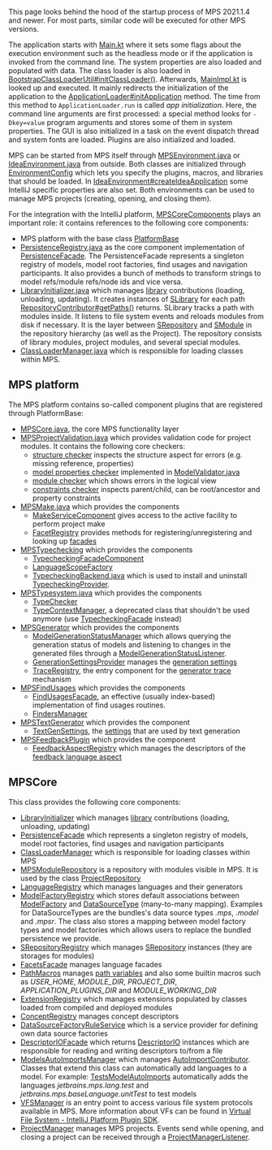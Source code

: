 This page looks behind the hood of the startup process of MPS 2021.1.4 and newer. For most parts, similar code will be executed
for other MPS versions.

The application starts with [Main.kt](https://github.com/JetBrains/intellij-community/blob/master/platform/bootstrap/src/com/intellij/idea/Main.kt) where it sets some flags about the execution environment such as the headless
mode or if the application is invoked from the command line. The system properties are also loaded and populated with data.
The class loader is also loaded in [BootstrapClassLoaderUtil#initClassLoader()](https://github.com/JetBrains/intellij-community/blob/master/platform/bootstrap/src/com/intellij/idea/BootstrapClassLoaderUtil.java#L56). Afterwards, [MainImpl.kt](https://github.com/JetBrains/intellij-community/blob/master/platform/platform-main/src/com/intellij/idea/MainImpl.kt) is looked up
and executed. It mainly redirects the initialization of the application to the [ApplicationLoader#initApplication](https://github.com/JetBrains/intellij-community/blob/master/platform/platform-impl/src/com/intellij/idea/ApplicationLoader.kt#L63) method.
The time from this method to `ApplicationLoader.run` is called *app initialization*. Here, the command line arguments are
first processed: a special method looks for `-Dkey=value` program arguments and stores some of them in system properties.
The GUI is also initialized in a task on the event dispatch thread and system fonts are loaded. Plugins are also initialized
and loaded.

MPS can be started from MPS itself through [MPSEnvironment.java](https://github.com/JetBrains/MPS/blob/master/core/tool/environment/source_gen/jetbrains/mps/tool/environment/MpsEnvironment.java) or [IdeaEnvironment.java](https://github.com/JetBrains/MPS/blob/master/workbench/mps-platform/jetbrains.mps.ide.platform/source_gen/jetbrains/mps/tool/environment/IdeaEnvironment.java) from outside. Both classes are initialized through [EnvironmentConfig](http://127.0.0.1:63320/node?ref=r%3A2876f1ee-0b45-4db5-8c09-0682cdee5c67%28jetbrains.mps.tool.environment%29%2F7413225496542992777) which lets you specify the plugins, macros, and libraries that should be loaded. In [IdeaEnvironment#createIdeaApplication](https://github.com/JetBrains/MPS/blob/master/workbench/mps-platform/jetbrains.mps.ide.platform/source_gen/jetbrains/mps/tool/environment/IdeaEnvironment.java#L157) some IntelliJ specific properties are also set. Both environments can be used to manage MPS projects (creating, opening, and closing them).

 For the integration with the IntelliJ platform, [MPSCoreComponents](https://github.com/JetBrains/MPS/blob/master/workbench/mps-platform/source/jetbrains/mps/ide/MPSCoreComponents.java) plays an important role: it contains references to the following core components:
 
- MPS platform with the base class [PlatformBase](https://github.com/JetBrains/MPS/blob/11da1e6afdcb2a174684ca1a9efaa611da7d3393/core/platform/src-full/jetbrains/mps/core/platform/PlatformBase.java)
- [PersistenceRegistry.java](http://127.0.0.1:63320/node?ref=6ed54515-acc8-4d1e-a16c-9fd6cfe951ea%2Fjava%3Ajetbrains.mps.persistence%28MPS.Core%2F%29%2F%7EPersistenceRegistry) as the core component implementation of [PersistenceFacade](http://127.0.0.1:63320/node?ref=8865b7a8-5271-43d3-884c-6fd1d9cfdd34%2Fjava%3Aorg.jetbrains.mps.openapi.persistence%28MPS.OpenAPI%2F%29%2F%7EPersistenceFacade). The PersistenceFacade represents a singleton registry of models, model root factories, find usages and navigation participants.
  It also provides a bunch of methods to transform strings to model refs/module refs/node ids and vice versa.
- [LibraryInitializer.java](http://127.0.0.1:63320/node?ref=6ed54515-acc8-4d1e-a16c-9fd6cfe951ea%2Fjava%3Ajetbrains.mps.library%28MPS.Core%2F%29%2F%7ELibraryInitializer) which manages [library](http://127.0.0.1:63320/node?ref=6ed54515-acc8-4d1e-a16c-9fd6cfe951ea%2Fjava%3Ajetbrains.mps.library.contributor%28MPS.Core%2F%29%2F%7ELibraryContributor) contributions (loading, unloading, updating). It creates instances of [SLibrary](http://127.0.0.1:63320/node?ref=6ed54515-acc8-4d1e-a16c-9fd6cfe951ea%2Fjava%3Ajetbrains.mps.library%28MPS.Core%2F%29%2F%7ESLibrary) for each path [RepositoryContributor#getPaths()](http://127.0.0.1:63320/node?ref=6ed54515-acc8-4d1e-a16c-9fd6cfe951ea%2Fjava%3Ajetbrains.mps.library.contributor%28MPS.Core%2F%29%2F%7ERepositoryContributor.getPaths%2528%2529) returns. SLibrary tracks a path with modules inside. It listens to file system events and reloads modules from disk if necessary.  It is the layer between [SRepository](http://127.0.0.1:63320/node?ref=8865b7a8-5271-43d3-884c-6fd1d9cfdd34%2Fjava%3Aorg.jetbrains.mps.openapi.module%28MPS.OpenAPI%2F%29%2F%7ESRepository) and [SModule](http://127.0.0.1:63320/node?ref=8865b7a8-5271-43d3-884c-6fd1d9cfdd34%2Fjava%3Aorg.jetbrains.mps.openapi.module%28MPS.OpenAPI%2F%29%2F%7ESModule) in the repository hierarchy (as well as the Project).
  The repository consists of library modules, project modules, and several special modules.
- [ClassLoaderManager.java](http://127.0.0.1:63320/node?ref=6ed54515-acc8-4d1e-a16c-9fd6cfe951ea%2Fjava%3Ajetbrains.mps.classloading%28MPS.Core%2F%29%2F%7EClassLoaderManager) which is responsible for loading classes within MPS.

## MPS platform

The MPS platform contains so-called component plugins that are registered through PlatformBase:

- [MPSCore.java](https://github.com/JetBrains/MPS/blob/master/core/kernel/source/jetbrains/mps/core/platform/MPSCore.java), the core MPS functionality layer
- [MPSProjectValidation.java](https://github.com/JetBrains/MPS/blob/master/core/project-check/source/jetbrains/mps/core/platform/MPSProjectValidation.java) which provides validation code for project modules. It contains the following core checkers:
    - [structure checker](https://github.com/JetBrains/MPS/blob/master/core/project-check/source/jetbrains/mps/project/validation/StructureChecker.java) inspects the structure aspect for errors (e.g. missing reference, properties)
    - [model properties checker](https://github.com/JetBrains/MPS/blob/master/core/project-check/source/jetbrains/mps/checkers/ModelPropertiesChecker.java) implemented in [ModelValidator.java](https://github.com/JetBrains/MPS/blob/master/core/project-check/source/jetbrains/mps/project/validation/ModelValidator.java)
    - [module checker](https://github.com/JetBrains/MPS/blob/master/core/project-check/source/jetbrains/mps/checkers/ModuleChecker.java) which shows errors in the logical view
    - [constraints checker](https://github.com/JetBrains/MPS/blob/master/core/project-check/source/jetbrains/mps/checkers/ConstraintsChecker.java) inspects parent/child, can be root/ancestor and property constraints
- [MPSMake.java](https://github.com/JetBrains/MPS/blob/master/core/make-runtime/solutions/jetbrains.mps.make/source_gen/jetbrains/mps/make/facets/MPSMake.java) which provides the components
    - [MakeServiceComponent](http://127.0.0.1:63320/node?ref=r%3Ab25dd364-bc3f-4a66-97d1-262009610c5e%28jetbrains.mps.make%29%2F5600956479087952114) gives access to the active facility to perform project make
    - [FacetRegistry](http://127.0.0.1:63320/node?ref=r%3A71895ceb-c89d-4545-aa38-89d1cd891f17%28jetbrains.mps.make.facet%29%2F6168415856807659069) provides methods for registering/unregistering and looking up [facades](https://www.jetbrains.com/help/mps/howto-integrating-into-the-mps-make-framework.html)
- [MPSTypechecking](https://github.com/JetBrains/MPS/blob/master/core/typechecking/source/jetbrains/mps/typechecking/internal/MPSTypechecking.java) which provides the components
    - [TypecheckingFacadeComponent](http://127.0.0.1:63320/node?ref=6ed54515-acc8-4d1e-a16c-9fd6cfe951ea%2Fjava%3Ajetbrains.mps.typechecking.internal%28MPS.Core%2F%29%2F%7ETypecheckingFacadeComponent)
    - [LanguageScopeFactory](http://127.0.0.1:63320/node?ref=6ed54515-acc8-4d1e-a16c-9fd6cfe951ea%2Fjava%3Ajetbrains.mps.languageScope%28MPS.Core%2F%29%2F%7ELanguageScopeFactory) 
    - [TypecheckingBackend.java](http://127.0.0.1:63320/node?ref=6ed54515-acc8-4d1e-a16c-9fd6cfe951ea%2Fjava%3Ajetbrains.mps.typechecking.backend%28MPS.Core%2F%29%2F%7ETypecheckingBackend) which is used to install and uninstall [TypecheckingProvider](http://127.0.0.1:63320/node?ref=6ed54515-acc8-4d1e-a16c-9fd6cfe951ea%2Fjava%3Ajetbrains.mps.typechecking.backend%28MPS.Core%2F%29%2F%7ETypecheckingProvider).
- [MPSTypesystem.java](http://127.0.0.1:63320/node?ref=6ed54515-acc8-4d1e-a16c-9fd6cfe951ea%2Fjava%3Ajetbrains.mps.typesystem%28MPS.Core%2F%29%2F%7EMPSTypesystem) which provides the components
    - [TypeChecker](http://127.0.0.1:63320/node?ref=6ed54515-acc8-4d1e-a16c-9fd6cfe951ea%2Fjava%3Ajetbrains.mps.typesystem.inference%28MPS.Core%2F%29%2F%7ETypeChecker)
    - [TypeContextManager](http://127.0.0.1:63320/node?ref=6ed54515-acc8-4d1e-a16c-9fd6cfe951ea%2Fjava%3Ajetbrains.mps.typesystem.inference%28MPS.Core%2F%29%2F%7ETypeContextManager), a deprecated class that shouldn't be used anymore (use [TypecheckingFacade](http://127.0.0.1:63320/node?ref=6ed54515-acc8-4d1e-a16c-9fd6cfe951ea%2Fjava%3Ajetbrains.mps.typechecking%28MPS.Core%2F%29%2F%7ETypecheckingFacade) instead)
- [MPSGenerator](http://127.0.0.1:63320/node?ref=6ed54515-acc8-4d1e-a16c-9fd6cfe951ea%2Fjava%3Ajetbrains.mps.typesystem.inference%28MPS.Core%2F%29%2F%7ETypeContextManager) which provides the components
    - [ModelGenerationStatusManager](http://127.0.0.1:63320/node?ref=6ed54515-acc8-4d1e-a16c-9fd6cfe951ea%2Fjava%3Ajetbrains.mps.generator%28MPS.Core%2F%29%2F%7EModelGenerationStatusManager) which allows querying the generation status of models and listening to changes in the generated files through a [ModelGenerationStatusListener](http://127.0.0.1:63320/node?ref=6ed54515-acc8-4d1e-a16c-9fd6cfe951ea%2Fjava%3Ajetbrains.mps.generator%28MPS.Core%2F%29%2F%7EModelGenerationStatusListener).
    - [GenerationSettingsProvider](http://127.0.0.1:63320/node?ref=6ed54515-acc8-4d1e-a16c-9fd6cfe951ea%2Fjava%3Ajetbrains.mps.generator%28MPS.Core%2F%29%2F%7EGenerationSettingsProvider) manages the [generation settings](https://www.jetbrains.com/help/mps/generator.html)
    - [TraceRegistry](http://127.0.0.1:63320/node?ref=6ed54515-acc8-4d1e-a16c-9fd6cfe951ea%2Fjava%3Ajetbrains.mps.generator.trace%28MPS.Core%2F%29%2F%7ETraceRegistry), the entry component for the [generator trace](https://www.jetbrains.com/help/mps/generator-cookbook.html#canidebugthegenerationprocess?) mechanism
- [MPSFindUsages](https://github.com/JetBrains/MPS/blob/master/core/findUsages-runtime/source_gen/jetbrains/mps/ide/findusages/MPSFindUsages.java) which provides the components
    - [FindUsagesFacade](http://127.0.0.1:63320/node?ref=8865b7a8-5271-43d3-884c-6fd1d9cfdd34%2Fjava%3Aorg.jetbrains.mps.openapi.module%28MPS.OpenAPI%2F%29%2F%7EFindUsagesFacade), an effective (usually index-based) implementation of find usages routines.
    - [FindersManager](http://127.0.0.1:63320/node?ref=r%3A78f1dc30-d9c6-41ba-bc9c-1e73f8bda079%28jetbrains.mps.ide.findusages%29%2F8568892084424438073)
- [MPSTextGenerator](https://github.com/JetBrains/MPS/blob/master/core/textgen/source/jetbrains/mps/text/impl/MPSTextGenerator.java) which provides the component 
    - [TextGenSettings](https://github.com/JetBrains/MPS/blob/master/core/textgen/source/jetbrains/mps/text/TextGenSettings.java), the [settings](https://www.jetbrains.com/help/mps/generator.html#:~:text=in%20the%20generators.-,textgen%20options,-Fail%20if%20textgen) that are used by text generation
- [MPSFeedbackPlugin](https://github.com/JetBrains/MPS/blob/master/core/aspects/feedback/feedback-api/source/jetbrains/mps/core/aspects/feedback/api/MPSFeedbackPlugin.java) which provides the component
    - [FeedbackAspectRegistry](http://127.0.0.1:63320/node?ref=9e9ef4e2-decf-4e97-bf80-9109e8b759bb%2Fjava%3Ajetbrains.mps.core.aspects.feedback.api%28jetbrains.mps.lang.feedback.api%2F%29%2F%7EFeedbackAspectRegistry) which manages the descriptors of the [feedback language aspect](https://www.jetbrains.com/help/mps/feedback.html#feedbackaspect)

## MPSCore

This class provides the following core components:

- [LibraryInitializer](http://127.0.0.1:63320/node?ref=6ed54515-acc8-4d1e-a16c-9fd6cfe951ea%2Fjava%3Ajetbrains.mps.library%28MPS.Core%2F%29%2F%7ELibraryInitializer) which manages [library](http://127.0.0.1:63320/node?ref=6ed54515-acc8-4d1e-a16c-9fd6cfe951ea%2Fjava%3Ajetbrains.mps.library.contributor%28MPS.Core%2F%29%2F%7ELibraryContributor) contributions (loading, unloading, updating)
- [PersistenceFacade](http://127.0.0.1:63320/node?ref=8865b7a8-5271-43d3-884c-6fd1d9cfdd34%2Fjava%3Aorg.jetbrains.mps.openapi.persistence%28MPS.OpenAPI%2F%29%2F%7EPersistenceFacade) which represents a singleton registry of models, model root factories, find usages and navigation participants
- [ClassLoaderManager](http://127.0.0.1:63320/node?ref=6ed54515-acc8-4d1e-a16c-9fd6cfe951ea%2Fjava%3Ajetbrains.mps.classloading%28MPS.Core%2F%29%2F%7EClassLoaderManager) which is responsible for loading classes within MPS
- [MPSModuleRepository](http://127.0.0.1:63320/node?ref=6ed54515-acc8-4d1e-a16c-9fd6cfe951ea%2Fjava%3Ajetbrains.mps.smodel%28MPS.Core%2F%29%2F%7EMPSModuleRepository) is a repository with modules visible in MPS. It is used by the class [ProjectRepository](http://127.0.0.1:63320/node?ref=6ed54515-acc8-4d1e-a16c-9fd6cfe951ea%2Fjava%3Ajetbrains.mps.project%28MPS.Core%2F%29%2F%7EProjectRepository)
- [LanguageRegistry](http://127.0.0.1:63320/node?ref=6ed54515-acc8-4d1e-a16c-9fd6cfe951ea%2Fjava%3Ajetbrains.mps.smodel.language%28MPS.Core%2F%29%2F%7ELanguageRegistry) which manages languages and their generators
- [ModelFactoryRegistry](http://127.0.0.1:63320/node?ref=6ed54515-acc8-4d1e-a16c-9fd6cfe951ea%2Fjava%3Ajetbrains.mps.extapi.persistence%28MPS.Core%2F%29%2F%7EModelFactoryRegistry) which
  stores default associations between [ModelFactory](http://127.0.0.1:63320/node?ref=8865b7a8-5271-43d3-884c-6fd1d9cfdd34%2Fjava%3Aorg.jetbrains.mps.openapi.persistence%28MPS.OpenAPI%2F%29%2F%7EModelFactory) and [DataSourceType](http://127.0.0.1:63320/node?ref=8865b7a8-5271-43d3-884c-6fd1d9cfdd34%2Fjava%3Aorg.jetbrains.mps.openapi.persistence.datasource%28MPS.OpenAPI%2F%29%2F%7EDataSourceType) (many-to-many mapping). Examples for DataSourceTypes are the bundles's data source types *.mps*, *.model* and *.mpsr*. The class also stores a mapping between model factory types and model factories which allows users to replace the bundled persistence we provide.
- [SRepositoryRegistry](http://127.0.0.1:63320/node?ref=6ed54515-acc8-4d1e-a16c-9fd6cfe951ea%2Fjava%3Ajetbrains.mps.extapi.module%28MPS.Core%2F%29%2F%7ESRepositoryRegistry) which manages [SRepository](http://127.0.0.1:63320/node?ref=8865b7a8-5271-43d3-884c-6fd1d9cfdd34%2Fjava%3Aorg.jetbrains.mps.openapi.module%28MPS.OpenAPI%2F%29%2F%7ESRepository) instances (they are storages for modules)
- [FacetsFacade](http://127.0.0.1:63320/node?ref=8865b7a8-5271-43d3-884c-6fd1d9cfdd34%2Fjava%3Aorg.jetbrains.mps.openapi.module%28MPS.OpenAPI%2F%29%2F%7EFacetsFacade) manages language facades
- [PathMacros](http://127.0.0.1:63320/node?ref=6ed54515-acc8-4d1e-a16c-9fd6cfe951ea%2Fjava%3Ajetbrains.mps.project%28MPS.Core%2F%29%2F%7EPathMacros) manages [path variables](https://www.jetbrains.com/help/mps/absolute-path-variables.html) and also some builtin macros such as *USER_HOME*, *MODULE_DIR*, *PROJECT_DIR*, *APPLICATION_PLUGINS_DIR* and *MODULE_WORKING_DIR*
- [ExtensionRegistry](http://127.0.0.1:63320/node?ref=6ed54515-acc8-4d1e-a16c-9fd6cfe951ea%2Fjava%3Ajetbrains.mps.smodel.language%28MPS.Core%2F%29%2F%7EExtensionRegistry) which manages extensions populated by classes loaded from compiled and deployed modules
- [ConceptRegistry](http://127.0.0.1:63320/node?ref=6ed54515-acc8-4d1e-a16c-9fd6cfe951ea%2Fjava%3Ajetbrains.mps.smodel.language%28MPS.Core%2F%29%2F%7EConceptRegistry) manages concept descriptors
- [DataSourceFactoryRuleService](http://127.0.0.1:63320/node?ref=6ed54515-acc8-4d1e-a16c-9fd6cfe951ea%2Fjava%3Ajetbrains.mps.extapi.persistence.datasource%28MPS.Core%2F%29%2F%7EDataSourceFactoryRuleService) which is a service provider for defining own data source factories
- [DescriptorIOFacade](http://127.0.0.1:63320/node?ref=r%3Ac7bbaee3-030a-4940-995f-2174babaf670%28jetbrains.mps.project.io%29%2F557142600900286111) which returns [DescriptorIO](http://127.0.0.1:63320/node?ref=r%3Ac7bbaee3-030a-4940-995f-2174babaf670%28jetbrains.mps.project.io%29%2F557142600900286148) instances which are responsible for reading and writing descriptors to/from a file
- [ModelsAutoImportsManager](http://127.0.0.1:63320/node?ref=6ed54515-acc8-4d1e-a16c-9fd6cfe951ea%2Fjava%3Ajetbrains.mps.project%28MPS.Core%2F%29%2F%7EModelsAutoImportsManager) which manages [AutoImportContributor](http://127.0.0.1:63320/node?ref=6ed54515-acc8-4d1e-a16c-9fd6cfe951ea%2Fjava%3Ajetbrains.mps.project%28MPS.Core%2F%29%2F%7EModelsAutoImportsManager%24AutoImportsContributor). Classes that extend this class can automatically add languages to a model. For example: [TestsModelAutoImports](https://github.com/JetBrains/MPS/blob/master/workbench/mps-workbench/source/jetbrains/mps/ide/project/listener/TestsModelAutoImports.java) automatically adds the languages *jetbrains.mps.lang.test* and *jetbrains.mps.baseLanguage.unitTest* to test models
- [VFSManager](http://127.0.0.1:63320/node?ref=6ed54515-acc8-4d1e-a16c-9fd6cfe951ea%2Fjava%3Ajetbrains.mps.vfs%28MPS.Core%2F%29%2F%7EVFSManager) is an entry point to access various file system protocols available in MPS. More information about VFs can be found in [Virtual File System - IntelliJ Platform Plugin SDK](https://plugins.jetbrains.com/docs/intellij/virtual-file-system.html).
- [ProjectManager](http://127.0.0.1:63320/node?ref=6ed54515-acc8-4d1e-a16c-9fd6cfe951ea%2Fjava%3Ajetbrains.mps.project%28MPS.Core%2F%29%2F%7EProjectManager) manages MPS projects. Events send while opening, and closing a project can be received through a [ProjectManagerListener](http://127.0.0.1:63320/node?ref=6ed54515-acc8-4d1e-a16c-9fd6cfe951ea%2Fjava%3Ajetbrains.mps.project%28MPS.Core%2F%29%2F%7EProjectManagerListener).